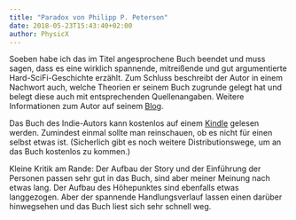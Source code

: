 ```yaml
---
title: "Paradox von Philipp P. Peterson"
date: 2018-05-23T15:43:40+02:00
author: PhysicX
---
```

Soeben habe ich das im Titel angesprochene Buch beendet und muss sagen, dass es eine wirklich spannende, mitreißende und gut argumentierte Hard-SciFi-Geschichte erzählt. Zum Schluss beschreibt der Autor in einem Nachwort auch, welche Theorien er seinem Buch zugrunde gelegt hat und belegt diese auch mit entsprechenden Quellenangaben. Weitere Informationen zum Autor auf seinem [Blog](http://raumvektor.de/).

Das Buch des Indie-Autors kann kostenlos auf einem [Kindle](https://www.amazon.de/Paradox-Ewigkeit-Phillip-P-Peterson-ebook/dp/B011C6SRV4) gelesen werden. Zumindest einmal sollte man reinschauen, ob es nicht für einen selbst etwas ist. (Sicherlich gibt es noch weitere Distributionswege, um an das Buch kostenlos zu kommen.)

Kleine Kritik am Rande: Der Aufbau der Story und der Einführung der Personen passen sehr gut in das Buch, sind aber meiner Meinung nach etwas lang. Der Aufbau des Höhepunktes sind ebenfalls etwas langgezogen. Aber der spannende Handlungsverlauf lassen einen darüber hinwegsehen und das Buch liest sich sehr schnell weg.